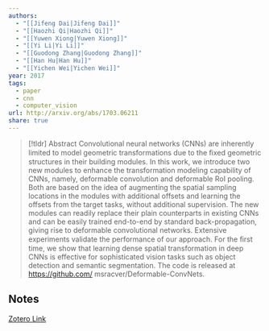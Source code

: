 ```yaml
---
authors:
  - "[[Jifeng Dai|Jifeng Dai]]"
  - "[[Haozhi Qi|Haozhi Qi]]"
  - "[[Yuwen Xiong|Yuwen Xiong]]"
  - "[[Yi Li|Yi Li]]"
  - "[[Guodong Zhang|Guodong Zhang]]"
  - "[[Han Hu|Han Hu]]"
  - "[[Yichen Wei|Yichen Wei]]"
year: 2017
tags:
  - paper
  - cnn
  - computer_vision
url: http://arxiv.org/abs/1703.06211
share: true
---
```



> [!tldr] Abstract
> Convolutional neural networks (CNNs) are inherently limited to model geometric transformations due to the ﬁxed geometric structures in their building modules. In this work, we introduce two new modules to enhance the transformation modeling capability of CNNs, namely, deformable convolution and deformable RoI pooling. Both are based on the idea of augmenting the spatial sampling locations in the modules with additional offsets and learning the offsets from the target tasks, without additional supervision. The new modules can readily replace their plain counterparts in existing CNNs and can be easily trained end-to-end by standard back-propagation, giving rise to deformable convolutional networks. Extensive experiments validate the performance of our approach. For the ﬁrst time, we show that learning dense spatial transformation in deep CNNs is effective for sophisticated vision tasks such as object detection and semantic segmentation. The code is released at https://github.com/ msracver/Deformable-ConvNets.



## Notes

[Zotero Link](zotero://select/library/items/RNBLERSA)


